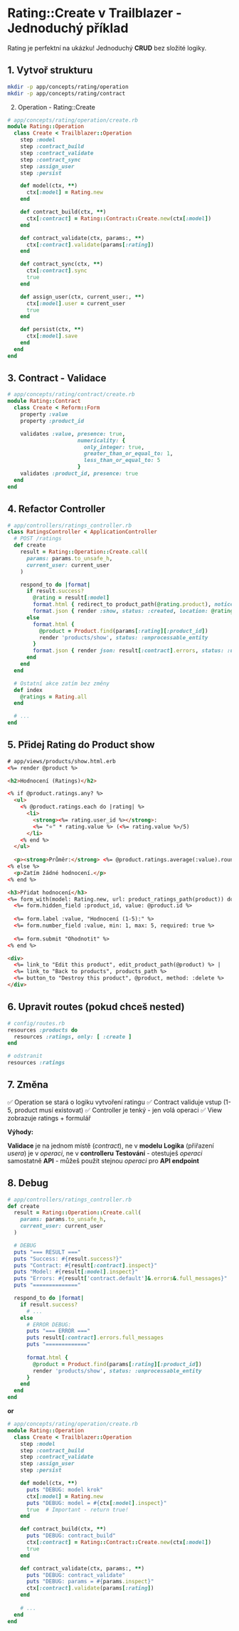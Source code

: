 # Rating::Create v Trailblazer - Jednoduchý příklad

Rating je perfektní na ukázku! Jednoduchý **CRUD** bez složité logiky.

## 1. Vytvoř strukturu
```bash
mkdir -p app/concepts/rating/operation
mkdir -p app/concepts/rating/contract
```

2. Operation - Rating::Create
```ruby
# app/concepts/rating/operation/create.rb
module Rating::Operation
  class Create < Trailblazer::Operation
    step :model
    step :contract_build
    step :contract_validate
    step :contract_sync
    step :assign_user
    step :persist

    def model(ctx, **)
      ctx[:model] = Rating.new
    end

    def contract_build(ctx, **)
      ctx[:contract] = Rating::Contract::Create.new(ctx[:model])
    end

    def contract_validate(ctx, params:, **)
      ctx[:contract].validate(params[:rating])
    end

    def contract_sync(ctx, **)
      ctx[:contract].sync
      true
    end

    def assign_user(ctx, current_user:, **)
      ctx[:model].user = current_user
      true
    end

    def persist(ctx, **)
      ctx[:model].save
    end
  end
end
```

## 3. Contract - Validace
```ruby
# app/concepts/rating/contract/create.rb
module Rating::Contract
  class Create < Reform::Form
    property :value
    property :product_id

    validates :value, presence: true, 
                      numericality: { 
                        only_integer: true, 
                        greater_than_or_equal_to: 1, 
                        less_than_or_equal_to: 5 
                      }
    validates :product_id, presence: true
  end
end
```

## 4. Refactor Controller
```ruby
# app/controllers/ratings_controller.rb
class RatingsController < ApplicationController
  # POST /ratings
  def create
    result = Rating::Operation::Create.call(
      params: params.to_unsafe_h,
      current_user: current_user
    )

    respond_to do |format|
      if result.success?
        @rating = result[:model]
        format.html { redirect_to product_path(@rating.product), notice: "Hodnocení bylo přidáno." }
        format.json { render :show, status: :created, location: @rating }
      else
        format.html { 
          @product = Product.find(params[:rating][:product_id])
          render 'products/show', status: :unprocessable_entity 
        }
        format.json { render json: result[:contract].errors, status: :unprocessable_entity }
      end
    end
  end

  # Ostatní akce zatím bez změny
  def index
    @ratings = Rating.all
  end

  # ...
end
```

## 5. Přidej Rating do Product show
```html
# app/views/products/show.html.erb
<%= render @product %>

<h2>Hodnocení (Ratings)</h2>

<% if @product.ratings.any? %>
  <ul>
    <% @product.ratings.each do |rating| %>
      <li>
        <strong><%= rating.user_id %></strong>: 
        <%= "⭐" * rating.value %> (<%= rating.value %>/5)
      </li>
    <% end %>
  </ul>
  
  <p><strong>Průměr:</strong> <%= @product.ratings.average(:value).round(1) %>/5</p>
<% else %>
  <p>Zatím žádné hodnocení.</p>
<% end %>

<h3>Přidat hodnocení</h3>
<%= form_with(model: Rating.new, url: product_ratings_path(product)) do |form| %>
  <%= form.hidden_field :product_id, value: @product.id %>
  
  <%= form.label :value, "Hodnocení (1-5):" %>
  <%= form.number_field :value, min: 1, max: 5, required: true %>
  
  <%= form.submit "Ohodnotit" %>
<% end %>

<div>
  <%= link_to "Edit this product", edit_product_path(@product) %> |
  <%= link_to "Back to products", products_path %>
  <%= button_to "Destroy this product", @product, method: :delete %>
</div>
```

## 6. Upravit routes (pokud chceš nested)
```ruby
# config/routes.rb
resources :products do
  resources :ratings, only: [ :create ]
end

# odstranit
resources :ratings
```

## 7. Změna
✅ Operation se stará o logiku vytvoření ratingu
✅ Contract validuje vstup (1-5, product musí existovat)
✅ Controller je tenký - jen volá operaci
✅ View zobrazuje ratings + formulář

**Výhody:**

**Validace** je na jednom místě (*contract*), ne v **modelu**
**Logika** (přiřazení *usera*) je v *operaci*, ne v **controlleru**
**Testování** - otestuješ *operaci* samostatně
**API** - můžeš použít stejnou *operaci* pro **API endpoint**

## 8. Debug
```ruby
# app/controllers/ratings_controller.rb
def create
  result = Rating::Operation::Create.call(
    params: params.to_unsafe_h,
    current_user: current_user
  )

  # DEBUG
  puts "=== RESULT ==="
  puts "Success: #{result.success?}"
  puts "Contract: #{result[:contract].inspect}"
  puts "Model: #{result[:model].inspect}"
  puts "Errors: #{result['contract.default']&.errors&.full_messages}"
  puts "=============="

  respond_to do |format|
    if result.success?
      # ...
    else
      # ERROR DEBUG:
      puts "=== ERROR ==="
      puts result[:contract].errors.full_messages
      puts "============="
      
      format.html { 
        @product = Product.find(params[:rating][:product_id])
        render 'products/show', status: :unprocessable_entity 
      }
    end
  end
end
```

**or**

```ruby
# app/concepts/rating/operation/create.rb
module Rating::Operation
  class Create < Trailblazer::Operation
    step :model
    step :contract_build
    step :contract_validate
    step :assign_user
    step :persist

    def model(ctx, **)
      puts "DEBUG: model krok"
      ctx[:model] = Rating.new
      puts "DEBUG: model = #{ctx[:model].inspect}"
      true  # Important - return true!
    end

    def contract_build(ctx, **)
      puts "DEBUG: contract_build"
      ctx[:contract] = Rating::Contract::Create.new(ctx[:model])
      true
    end

    def contract_validate(ctx, params:, **)
      puts "DEBUG: contract_validate"
      puts "DEBUG: params = #{params.inspect}"
      ctx[:contract].validate(params[:rating])
    end
    
    # ...
  end
end
```